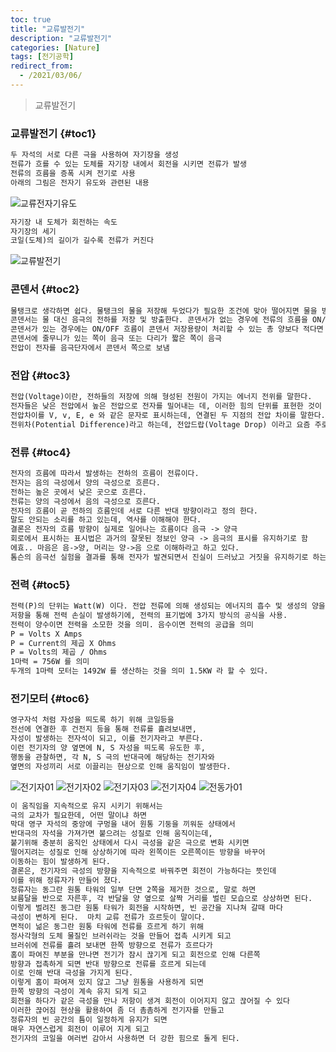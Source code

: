 ```yaml
---
toc: true
title: "교류발전기"
description: "교류발전기" 
categories: [Nature]
tags: [전기공학]
redirect_from:
  - /2021/03/06/
---
```


> 교류발전기

### 교류발전기 {#toc1}

```md
두 자석의 서로 다른 극을 사용하여 자기장을 생성  
전류가 흐를 수 있는 도체를 자기장 내에서 회전을 시키면 전류가 발생  
전류의 흐름을 증폭 시켜 전기로 사용
아래의 그림은 전자기 유도와 관련된 내용
```

![교류전자기유도](/assets/images/screen/교류전자기유도.png)

```md
자기장 내 도체가 회전하는 속도  
자기장의 세기  
코일(도체)의 길이가 길수록 전류가 커진다
```

![교류발전기](/assets/images/screen/교류발전기.png)

### 콘덴서 {#toc2}

```md
물탱크로 생각하면 쉽다. 물탱크의 물을 저장해 두었다가 필요한 조건에 맞아 떨어지면 물을 방출하는 방식의 시스템.  
콘덴서는 물 대신 음극의 전하를 저장 및 방출한다. 콘덴서가 없는 경우에 전류의 흐름을 ON/OFF 하게 하면서 전구를 바라보면 깜빡 거림 현상을 볼 수 있다.  
콘덴서가 있는 경우에는 ON/OFF 흐름이 콘덴서 저장용량이 처리할 수 있는 총 양보다 적다면 ON 상태로 유지 되는 것을 알 수 있다.  
콘덴서에 줄무니가 있는 쪽이 음극 또는 다리가 짧은 쪽이 음극  
전압이 전자를 음극단자에서 콘덴서 쪽으로 보냄
```

### 전압 {#toc3}

```md
전압(Voltage)이란, 전하들의 저장에 의해 형성된 전원이 가지는 에너지 전위를 말한다.  
전자들은 낮은 전압에서 높은 전압으로 전자를 밀어내는 데, 이러한 힘의 단위를 표현한 것이 전압이다.  
전압차이를 V, v, E, e 와 같은 문자로 표시하는데, 연결된 두 지점의 전압 차이를 말한다.  
전위차(Potential Difference)라고 하는데, 전압드랍(Voltage Drop) 이라고 요즘 주로 표현하는듯 하다.  
```

### 전류 {#toc4}

```md
전자의 흐름에 따라서 발생하는 전하의 흐름이 전류이다.  
전자는 음의 극성에서 양의 극성으로 흐른다.  
전하는 높은 곳에서 낮은 곳으로 흐른다.
전류는 양의 극성에서 음의 극성으로 흐른다.  
전자의 흐름이 곧 전하의 흐름인데 서로 다른 반대 방향이라고 정의 한다.  
말도 안되는 소리를 하고 있는데, 역사를 이해해야 한다.  
결론은 전자의 흐름 방향이 실제로 일어나는 흐름이다 음극 -> 양극
회로에서 표시하는 표시법은 과거의 잘못된 정보인 양극 -> 음극의 표시를 유지하기로 함  
에효.. 마음은 음->양, 머리는 양->음 으로 이해하라고 하고 있다.
톰슨의 음극선 실험을 결과를 통해 전자가 발견되면서 진실이 드러났고 거짓을 유지하기로 하는 어리석음이 탄생하게 되었다.
```

### 전력 {#toc5}

```md
전력(P)의 단위는 Watt(W) 이다. 전압 전류에 의해 생성되는 에너지의 흡수 및 생성의 양을 의미한다.  
저항을 통해 전력 손실이 발생하기에, 전력의 표기법에 3가지 방식의 공식을 사용.  
전력이 양수이면 전력을 소모한 것을 의미. 음수이면 전력의 공급을 의미
P = Volts X Amps  
P = Current의 제곱 X Ohms
P = Volts의 제곱 / Ohms
1마력 = 756W 를 의미
두개의 1마력 모터는 1492W 를 생산하는 것을 의미 1.5KW 라 할 수 있다.
```

### 전기모터 {#toc6}

```md
영구자석 처럼 자성을 띄도록 하기 위해 코일등을  
전선에 연결한 후 건전지 등을 통해 전류를 흘려보내면,  
자성이 발생하는 전자석이 되고, 이를 전기자라고 부른다.  
이런 전기자의 양 옆면에 N, S 자성을 띄도록 유도한 후,  
행동을 관찰하면, 각 N, S 극의 반대극에 해당하는 전기자와  
옆면의 자성끼리 서로 이끌리는 현상으로 인해 움직임이 발생한다.
```

![전기자01](/assets/images/screen/전기자01.png)
![전기자02](/assets/images/screen/전기자02.png)
![전기자03](/assets/images/screen/전기자03.png)
![전기자04](/assets/images/screen/전기자04.png)
![전동가01](/assets/images/screen/전동기01.png)

```md
이 움직임을 지속적으로 유지 시키기 위해서는  
극의 교차가 필요한데, 어떤 말이냐 하면  
막대 영구 자석의 중앙에 구멍을 내어 원통 기둥을 끼워둔 상태에서
반대극의 자석을 가져가면 붙으려는 성질로 인해 움직이는데,  
붙기위해 충분히 움직인 상태에서 다시 극성을 같은 극으로 변화 시키면
떨어지려는 성질로 인해 상상하기에 따라 왼쪽이든 오른쪽이든 방향을 바꾸어
이동하는 힘이 발생하게 된다.  
결론은, 전기자의 극성의 방향을 지속적으로 바꿔주면 회전이 가능하다는 뜻인데  
이를 위해 정류자가 만들어 졌다.  
정류자는 동그란 원통 타워의 일부 단면 2쪽을 제거한 것으로, 말로 하면
보름달을 반으로 자른후, 각 반달을 양 옆으로 살짝 거리를 벌린 모습으로 상상하면 된다.  
이렇게 벌려진 동그란 원통 타워가 회전을 시작하면, 빈 공간을 지나쳐 갈때 마다
극성이 변하게 된다.  마치 교류 전류가 흐르듯이 말이다.  
면적이 넒은 동그란 원통 타워에 전류를 흐르게 하기 위해  
정사각형의 도체 물질인 브러쉬라는 것을 만들어 접촉 시키게 되고  
브러쉬에 전류를 흘려 보내면 한쪽 방향으로 전류가 흐르다가  
홈이 파여진 부분을 만나면 전기가 잠시 끊기게 되고 회전으로 인해 다른쪽
방향과 접촉하게 되면 반대 방향으로 전류를 흐르게 되는데  
이로 인해 반대 극성을 가지게 된다.  
이렇게 홈이 파여져 있지 않고 그냥 원통을 사용하게 되면  
한쪽 방향의 극성이 계속 유지 되게 되고  
회전을 하다가 같은 극성을 만나 저항이 생겨 회전이 이어지지 않고 끊어질 수 있다
이러한 끊어짐 현상을 활용하여 좀 더 촘촘하게 전기자를 만들고  
정류자의 빈 공간의 틈이 일정하게 유지가 되면  
매우 자연스럽게 회전이 이루어 지게 되고  
전기자의 코일을 여러번 감아서 사용하면 더 강한 힘으로 돌게 된다.
```

[^1]: This is a footnote.

[kramdown]: https://kramdown.gettalong.org/
[My Blog]: https://marindie.github.io
